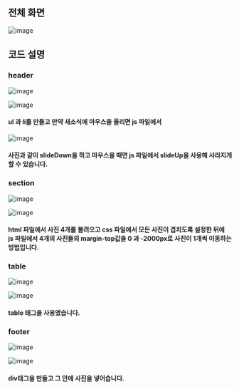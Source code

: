 <h2>전체 화면</h2>

![image](https://user-images.githubusercontent.com/97486359/176816039-6c67fe1b-5fd7-4123-bfca-a28b991b8e14.png)

<h2>코드 설명</h2>

<h3>header</h3>

![image](https://user-images.githubusercontent.com/97486359/176815980-7aaed007-d387-4284-86bc-822bcce87c5c.png)

![image](https://user-images.githubusercontent.com/97486359/176806087-e5a0de57-58ca-4526-b5cc-85b26ff83f47.png)

<h4>ul 과 li를 만들고 만약 새소식에 마우스을 올리면 js 파일에서</h4>

![image](https://user-images.githubusercontent.com/97486359/176805767-44623b46-8a87-48d8-bae7-b264dc00968b.png)

<h4>사진과 같이 slideDown을 하고 마우스을 때면 js 파일에서 slideUp을 사용해 사라지게 할 수 있습니다.</h4>

<h3>section</h3>

![image](https://user-images.githubusercontent.com/97486359/176810989-11a34974-f61c-4c34-bfcf-0824453a494f.png)

![image](https://user-images.githubusercontent.com/97486359/176808598-52f3b06a-06ad-4664-a6e0-6144b3c3dacc.png)

<h4>html 파일에서 사진 4개를 불려오고 css 파일에서 모든 사진이 겹치도록 설정한 뒤에 <br>
js 파일에서 4개의 사진들의 margin-top값을 0 과 -2000px로 사진이 1개씩 이동하는 방법입니다.
</h4>

<h3>table</h3>

![image](https://user-images.githubusercontent.com/97486359/176816728-3cf9d2aa-b408-46c1-8aef-814aa6e71939.png)

![image](https://user-images.githubusercontent.com/97486359/176816686-525c30dd-fb6f-40fd-b5fc-29925a7985c5.png)

<h4>table 태그을 사용앴습니다.</h4>

<h3>footer</h3>

![image](https://user-images.githubusercontent.com/97486359/176817158-41e9d8f5-33dd-4f41-b003-b0f026a6b8f1.png)


![image](https://user-images.githubusercontent.com/97486359/176817046-903be434-834d-4ba0-9396-7c13611c133d.png)

<h4>div태그을 만들고 그 안에 사진을 넣어습니다.</h4>
